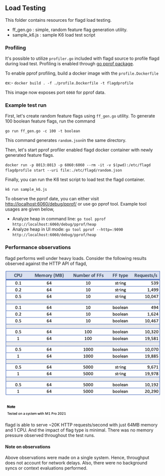 ## Load Testing

This folder contains resources for flagd load testing. 

- ff_gen.go : simple, random feature flag generation utility.
- sample_k6.js : sample K6 load test script

### Profiling

It's possible to utilize `profiler.go` included with flagd source to profile flagd during
load test. Profiling is enabled through [go pprof package](https://pkg.go.dev/net/http/pprof).

To enable pprof profiling, build a docker image with the `profile.Dockerfile`

ex:- `docker build . -f ./profile.Dockerfile -t flagdprofile`

This image now exposes port `6060` for pprof data.

### Example test run

First, let's create random feature flags using `ff_gen.go` utility. To generate 100 boolean feature flags,
run the command

`go run ff_gen.go -c 100 -t boolean`

This command generates `random.json`in the same directory.

Then, let's start pprof profiler enabled flagd docker container with newly generated feature flags.

`docker run -p 8013:8013 -p 6060:6060 --rm -it -v $(pwd):/etc/flagd flagdprofile start --uri file:./etc/flagd/random.json`

Finally, you can run the K6 test script to load test the flagd container.

`k6 run sample_k6.js`

To observe the pprof date, you can either visit [http://localhost:6060/debug/pprof/](http://localhost:6060/debug/pprof/)
or use go pprof tool. Example tool usages are given below,  

- Analyze heap in command line: `go tool pprof http://localhost:6060/debug/pprof/heap`
- Analyze heap in UI mode: `go tool pprof --http=:9090  http://localhost:6060/debug/pprof/heap`

### Performance observations

flagd performs well under heavy loads. Consider the following results observed against the HTTP API of flagd,

![](../../images/loadTestResults.png)

flagd is able to serve ~20K HTTP requests/second with just 64MB memory and 1 CPU. And the impact of flag type
is minimal. There was no memory pressure observed throughout the test runs.

#### Note on observations

Above observations were made on a single system. Hence, throughput does not account for network delays.
Also, there were no background syncs or context evaluations performed.

